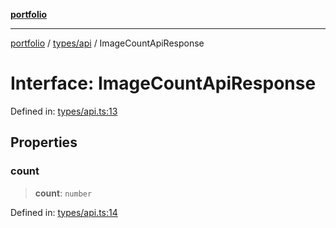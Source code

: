 [**portfolio**](../../../README.md)

***

[portfolio](../../../modules.md) / [types/api](../README.md) / ImageCountApiResponse

# Interface: ImageCountApiResponse

Defined in: [types/api.ts:13](https://github.com/tnorlund/Portfolio/blob/4bd07f7792186d5f517b333ce68a15ed294a40b6/portfolio/types/api.ts#L13)

## Properties

### count

> **count**: `number`

Defined in: [types/api.ts:14](https://github.com/tnorlund/Portfolio/blob/4bd07f7792186d5f517b333ce68a15ed294a40b6/portfolio/types/api.ts#L14)
